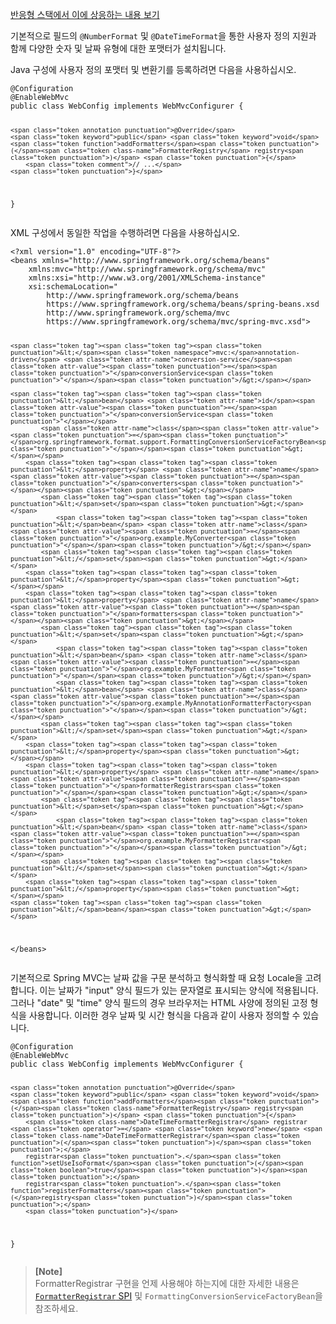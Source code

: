 <p><a href="https://docs.spring.io/spring-framework/reference/web/webflux/config.html#webflux-config-conversion">반응형 스택에서 이에 상응하는 내용 보기</a></p>
<p>기본적으로 필드의 <code>@NumberFormat</code> 및 <code>@DateTimeFormat</code>을 통한 사용자 정의 지원과 함께 다양한 숫자 및 날짜 유형에 대한 포맷터가 설치됩니다.</p>
<p>Java 구성에 사용자 정의 포맷터 및 변환기를 등록하려면 다음을 사용하십시오.</p>
<pre><code class="language-java"><span class="token annotation punctuation">@Configuration</span>
<span class="token annotation punctuation">@EnableWebMvc</span>
<span class="token keyword">public</span> <span class="token keyword">class</span> <span class="token class-name">WebConfig</span> <span class="token keyword">implements</span> <span class="token class-name">WebMvcConfigurer</span> <span class="token punctuation">{</span>

	<span class="token annotation punctuation">@Override</span>
	<span class="token keyword">public</span> <span class="token keyword">void</span> <span class="token function">addFormatters</span><span class="token punctuation">(</span><span class="token class-name">FormatterRegistry</span> registry<span class="token punctuation">)</span> <span class="token punctuation">{</span>
		<span class="token comment">// ...</span>
	<span class="token punctuation">}</span>
<span class="token punctuation">}</span></code></pre>
<p>XML 구성에서 동일한 작업을 수행하려면 다음을 사용하십시오.</p>
<pre><code class="language-xml"><span class="token prolog">&lt;?xml version="1.0" encoding="UTF-8"?&gt;</span>
<span class="token tag"><span class="token tag"><span class="token punctuation">&lt;</span>beans</span> <span class="token attr-name">xmlns</span><span class="token attr-value"><span class="token punctuation">=</span><span class="token punctuation">"</span>http://www.springframework.org/schema/beans<span class="token punctuation">"</span></span>
	<span class="token attr-name"><span class="token namespace">xmlns:</span>mvc</span><span class="token attr-value"><span class="token punctuation">=</span><span class="token punctuation">"</span>http://www.springframework.org/schema/mvc<span class="token punctuation">"</span></span>
	<span class="token attr-name"><span class="token namespace">xmlns:</span>xsi</span><span class="token attr-value"><span class="token punctuation">=</span><span class="token punctuation">"</span>http://www.w3.org/2001/XMLSchema-instance<span class="token punctuation">"</span></span>
	<span class="token attr-name"><span class="token namespace">xsi:</span>schemaLocation</span><span class="token attr-value"><span class="token punctuation">=</span><span class="token punctuation">"</span>
		http://www.springframework.org/schema/beans
		https://www.springframework.org/schema/beans/spring-beans.xsd
		http://www.springframework.org/schema/mvc
		https://www.springframework.org/schema/mvc/spring-mvc.xsd<span class="token punctuation">"</span></span><span class="token punctuation">&gt;</span></span>

	<span class="token tag"><span class="token tag"><span class="token punctuation">&lt;</span><span class="token namespace">mvc:</span>annotation-driven</span> <span class="token attr-name">conversion-service</span><span class="token attr-value"><span class="token punctuation">=</span><span class="token punctuation">"</span>conversionService<span class="token punctuation">"</span></span><span class="token punctuation">/&gt;</span></span>

	<span class="token tag"><span class="token tag"><span class="token punctuation">&lt;</span>bean</span> <span class="token attr-name">id</span><span class="token attr-value"><span class="token punctuation">=</span><span class="token punctuation">"</span>conversionService<span class="token punctuation">"</span></span>
			<span class="token attr-name">class</span><span class="token attr-value"><span class="token punctuation">=</span><span class="token punctuation">"</span>org.springframework.format.support.FormattingConversionServiceFactoryBean<span class="token punctuation">"</span></span><span class="token punctuation">&gt;</span></span>
		<span class="token tag"><span class="token tag"><span class="token punctuation">&lt;</span>property</span> <span class="token attr-name">name</span><span class="token attr-value"><span class="token punctuation">=</span><span class="token punctuation">"</span>converters<span class="token punctuation">"</span></span><span class="token punctuation">&gt;</span></span>
			<span class="token tag"><span class="token tag"><span class="token punctuation">&lt;</span>set</span><span class="token punctuation">&gt;</span></span>
				<span class="token tag"><span class="token tag"><span class="token punctuation">&lt;</span>bean</span> <span class="token attr-name">class</span><span class="token attr-value"><span class="token punctuation">=</span><span class="token punctuation">"</span>org.example.MyConverter<span class="token punctuation">"</span></span><span class="token punctuation">/&gt;</span></span>
			<span class="token tag"><span class="token tag"><span class="token punctuation">&lt;/</span>set</span><span class="token punctuation">&gt;</span></span>
		<span class="token tag"><span class="token tag"><span class="token punctuation">&lt;/</span>property</span><span class="token punctuation">&gt;</span></span>
		<span class="token tag"><span class="token tag"><span class="token punctuation">&lt;</span>property</span> <span class="token attr-name">name</span><span class="token attr-value"><span class="token punctuation">=</span><span class="token punctuation">"</span>formatters<span class="token punctuation">"</span></span><span class="token punctuation">&gt;</span></span>
			<span class="token tag"><span class="token tag"><span class="token punctuation">&lt;</span>set</span><span class="token punctuation">&gt;</span></span>
				<span class="token tag"><span class="token tag"><span class="token punctuation">&lt;</span>bean</span> <span class="token attr-name">class</span><span class="token attr-value"><span class="token punctuation">=</span><span class="token punctuation">"</span>org.example.MyFormatter<span class="token punctuation">"</span></span><span class="token punctuation">/&gt;</span></span>
				<span class="token tag"><span class="token tag"><span class="token punctuation">&lt;</span>bean</span> <span class="token attr-name">class</span><span class="token attr-value"><span class="token punctuation">=</span><span class="token punctuation">"</span>org.example.MyAnnotationFormatterFactory<span class="token punctuation">"</span></span><span class="token punctuation">/&gt;</span></span>
			<span class="token tag"><span class="token tag"><span class="token punctuation">&lt;/</span>set</span><span class="token punctuation">&gt;</span></span>
		<span class="token tag"><span class="token tag"><span class="token punctuation">&lt;/</span>property</span><span class="token punctuation">&gt;</span></span>
		<span class="token tag"><span class="token tag"><span class="token punctuation">&lt;</span>property</span> <span class="token attr-name">name</span><span class="token attr-value"><span class="token punctuation">=</span><span class="token punctuation">"</span>formatterRegistrars<span class="token punctuation">"</span></span><span class="token punctuation">&gt;</span></span>
			<span class="token tag"><span class="token tag"><span class="token punctuation">&lt;</span>set</span><span class="token punctuation">&gt;</span></span>
				<span class="token tag"><span class="token tag"><span class="token punctuation">&lt;</span>bean</span> <span class="token attr-name">class</span><span class="token attr-value"><span class="token punctuation">=</span><span class="token punctuation">"</span>org.example.MyFormatterRegistrar<span class="token punctuation">"</span></span><span class="token punctuation">/&gt;</span></span>
			<span class="token tag"><span class="token tag"><span class="token punctuation">&lt;/</span>set</span><span class="token punctuation">&gt;</span></span>
		<span class="token tag"><span class="token tag"><span class="token punctuation">&lt;/</span>property</span><span class="token punctuation">&gt;</span></span>
	<span class="token tag"><span class="token tag"><span class="token punctuation">&lt;/</span>bean</span><span class="token punctuation">&gt;</span></span>

<span class="token tag"><span class="token tag"><span class="token punctuation">&lt;/</span>beans</span><span class="token punctuation">&gt;</span></span></code></pre>
<p>기본적으로 Spring MVC는 날짜 값을 구문 분석하고 형식화할 때 요청 Locale을 고려합니다. 이는 날짜가 "input" 양식 필드가 있는 문자열로 표시되는 양식에 적용됩니다. 그러나 "date" 및 "time" 양식 필드의 경우 브라우저는 HTML 사양에 정의된 고정 형식을 사용합니다. 이러한 경우 날짜 및 시간 형식을 다음과 같이 사용자 정의할 수 있습니다.</p>
<pre><code class="language-java"><span class="token annotation punctuation">@Configuration</span>
<span class="token annotation punctuation">@EnableWebMvc</span>
<span class="token keyword">public</span> <span class="token keyword">class</span> <span class="token class-name">WebConfig</span> <span class="token keyword">implements</span> <span class="token class-name">WebMvcConfigurer</span> <span class="token punctuation">{</span>

	<span class="token annotation punctuation">@Override</span>
	<span class="token keyword">public</span> <span class="token keyword">void</span> <span class="token function">addFormatters</span><span class="token punctuation">(</span><span class="token class-name">FormatterRegistry</span> registry<span class="token punctuation">)</span> <span class="token punctuation">{</span>
		<span class="token class-name">DateTimeFormatterRegistrar</span> registrar <span class="token operator">=</span> <span class="token keyword">new</span> <span class="token class-name">DateTimeFormatterRegistrar</span><span class="token punctuation">(</span><span class="token punctuation">)</span><span class="token punctuation">;</span>
		registrar<span class="token punctuation">.</span><span class="token function">setUseIsoFormat</span><span class="token punctuation">(</span><span class="token boolean">true</span><span class="token punctuation">)</span><span class="token punctuation">;</span>
		registrar<span class="token punctuation">.</span><span class="token function">registerFormatters</span><span class="token punctuation">(</span>registry<span class="token punctuation">)</span><span class="token punctuation">;</span>
     	<span class="token punctuation">}</span>
<span class="token punctuation">}</span></code></pre>
<blockquote>
<p><strong>[Note]</strong><br>
FormatterRegistrar 구현을 언제 사용해야 하는지에 대한 자세한 내용은 <a href="https://docs.spring.io/spring-framework/reference/core/validation/format.html#format-FormatterRegistrar-SPI"><code>FormatterRegistrar</code> SPI</a> 및 <code>FormattingConversionServiceFactoryBean</code>을 참조하세요.</p>
</blockquote>